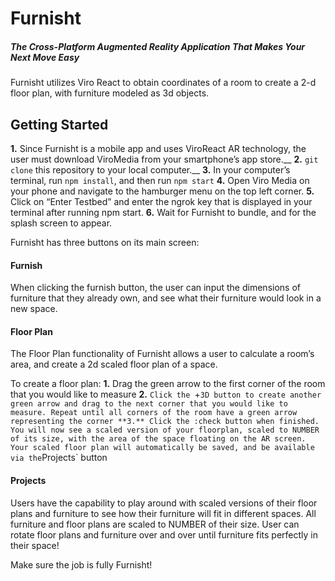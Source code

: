 # Furnisht
##### The Cross-Platform Augmented Reality Application That Makes Your Next Move Easy

Furnisht utilizes Viro React to obtain coordinates of a room to create a 2-d floor plan, with furniture modeled as 3d objects. 



## Getting Started
**1.** Since Furnisht is a mobile app and uses ViroReact AR technology, the user must download ViroMedia from your smartphone’s app store.__
**2.** `git clone` this repository to your local computer.__
**3.** In your computer’s terminal, run `npm install`, and then run `npm start`
**4.** Open Viro Media on your phone and navigate to the hamburger menu on the top left corner.
**5.** Click on “Enter Testbed” and enter the ngrok key that is displayed in your terminal after running npm start. 
**6.** Wait for Furnisht to bundle, and for the splash screen to appear. 


 
Furnisht has three buttons on its main screen:
 
#### Furnish
When clicking the furnish button, the user can input the dimensions of furniture that they already own, and see what their furniture would look in a new space. 
 
 

 
 
#### Floor Plan
The Floor Plan functionality of Furnisht allows a user to calculate a room’s area, and create a 2d scaled floor plan of a space. 
 
 
 
To create a floor plan:
**1.** Drag the green arrow to the first corner of the room that you would like to measure
**2.** `Click the `+` 3D button to create another green arrow and drag to the next corner that you would like to measure. Repeat until all corners of the room have a green arrow representing the corner
**3.** Click the :check button when finished. You will now see a scaled version of your floorplan, scaled to NUMBER of its size, with the area of the space floating on the AR screen. Your scaled floor plan will automatically be saved, and be available via the `Projects` button



#### Projects
Users have the capability to play around with scaled versions of their floor plans and furniture to see how their furniture will fit in different spaces. All furniture and floor plans are scaled to NUMBER of their size. User can rotate floor plans and furniture over and over until furniture fits perfectly in their space!



Make sure the job is fully Furnisht!


